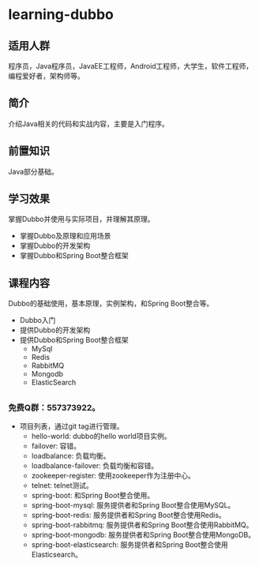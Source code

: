 # learning-dubbo

## 适用人群
程序员，Java程序员，JavaEE工程师，Android工程师，大学生，软件工程师，编程爱好者，架构师等。

## 简介
介绍Java相关的代码和实战内容，主要是入门程序。

## 前置知识
Java部分基础。

## 学习效果
掌握Dubbo并使用与实际项目，并理解其原理。

* 掌握Dubbo及原理和应用场景
* 掌握Dubbo的开发架构
* 掌握Dubbo和Spring Boot整合框架


## 课程内容
Dubbo的基础使用，基本原理，实例架构，和Spring Boot整合等。

* Dubbo入门
* 提供Dubbo的开发架构
* 提供Dubbo和Spring Boot整合框架
    * MySql
    * Redis
    * RabbitMQ
    * Mongodb
    * ElasticSearch

## 
### 免费Q群：557373922。

* 项目列表，通过git tag进行管理。
    *  hello-world: dubbo的hello world项目实例。
    *  failover: 容错。
    *  loadbalance: 负载均衡。
    *  loadbalance-failover: 负载均衡和容错。
    *  zookeeper-register: 使用zookeeper作为注册中心。
    *  telnet: telnet测试。
    *  spring-boot: 和Spring Boot整合使用。
    *  spring-boot-mysql: 服务提供者和Spring Boot整合使用MySQL。
    *  spring-boot-redis: 服务提供者和Spring Boot整合使用Redis。
    *  spring-boot-rabbitmq: 服务提供者和Spring Boot整合使用RabbitMQ。
    *  spring-boot-mongodb: 服务提供者和Spring Boot整合使用MongoDB。
    *  spring-boot-elasticsearch: 服务提供者和Spring Boot整合使用Elasticsearch。
    